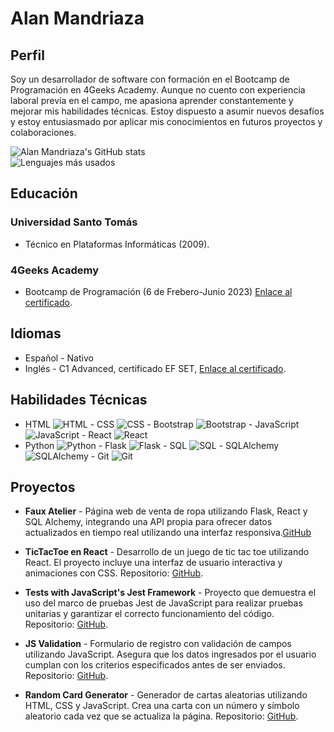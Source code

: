 # Alan Mandriaza

## Perfil

Soy un desarrollador de software con formación en el Bootcamp de Programación en 4Geeks Academy. Aunque no cuento con experiencia
laboral previa en el campo, me apasiona aprender constantemente y mejorar mis habilidades técnicas. Estoy dispuesto a asumir nuevos desafíos y estoy entusiasmado por aplicar mis conocimientos en futuros proyectos y
colaboraciones.



![Alan Mandriaza's GitHub stats](https://github-readme-stats.vercel.app/api?username=AlanMandriaza&show_icons=true&theme=radical)<br>
![Lenguajes más usados](https://github-readme-stats.vercel.app/api/top-langs/?username=AlanMandriaza&layout=compact)



## Educación

### Universidad Santo Tomás
- Técnico en Plataformas Informáticas (2009).

### 4Geeks Academy
- Bootcamp de Programación (6 de Frebero-Junio 2023) [Enlace al certificado](https://certificate.4geeks.com/d50bbbce64a5f3f333f8b0546da0c2ffe82eb8fa).

  
## Idiomas

- Español - Nativo
- Inglés - C1 Advanced, certificado EF SET, [Enlace al certificado](https://www.efset.org/cert/XMCCB7).

## Habilidades Técnicas

- HTML ![HTML](https://img.icons8.com/color/48/000000/html-5.png) - CSS ![CSS](https://img.icons8.com/color/48/000000/css3.png) - Bootstrap ![Bootstrap](https://img.icons8.com/color/48/000000/bootstrap.png) - JavaScript ![JavaScript](https://img.icons8.com/color/48/000000/javascript.png) - React ![React](https://img.icons8.com/color/48/000000/react-native.png)
- Python ![Python](https://img.icons8.com/color/48/000000/python.png) - Flask ![Flask](https://img.icons8.com/ios/48/000000/flask.png) - SQL ![SQL](https://img.icons8.com/ios/48/000000/sql.png) - SQLAlchemy ![SQLAlchemy](https://img.icons8.com/ios/48/000000/database.png) - Git ![Git](https://img.icons8.com/color/48/000000/git.png)




## Proyectos


- **Faux Atelier** - Página web de venta de ropa utilizando Flask, React y SQL Alchemy, integrando una API propia para ofrecer datos actualizados en tiempo real utilizando una interfaz responsiva.[GitHub](https://github.com/AlanMandriaza/Proyecto-final)


- **TicTacToe en React** - Desarrollo de un juego de tic tac toe utilizando React. El proyecto incluye una interfaz de usuario interactiva y animaciones con CSS. Repositorio: [GitHub](https://github.com/AlanMandriaza/TicTacToe-en-React).


- **Tests with JavaScript's Jest Framework** - Proyecto que demuestra el uso del marco de pruebas Jest de JavaScript para realizar pruebas unitarias y garantizar el correcto funcionamiento del código. Repositorio: [GitHub](https://github.com/AlanMandriaza/tests-with-Javascript-s-Jest-Framework).

- **JS Validation** - Formulario de registro con validación de campos utilizando JavaScript. Asegura que los datos ingresados por el usuario cumplan con los criterios especificados antes de ser enviados. Repositorio: [GitHub](https://github.com/AlanMandriaza/JS-Validation-).

- **Random Card Generator** - Generador de cartas aleatorias utilizando HTML, CSS y JavaScript. Crea una carta con un número y símbolo aleatorio cada vez que se actualiza la página. Repositorio: [GitHub](https://github.com/AlanMandriaza/Random-Card-Generator).
